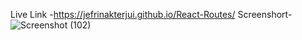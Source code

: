 Live Link -https://jefrinakterjui.github.io/React-Routes/
Screenshort-![Screenshot (102)](https://github.com/user-attachments/assets/1ef84979-78f2-4921-b4dd-cb14aff68a60)
